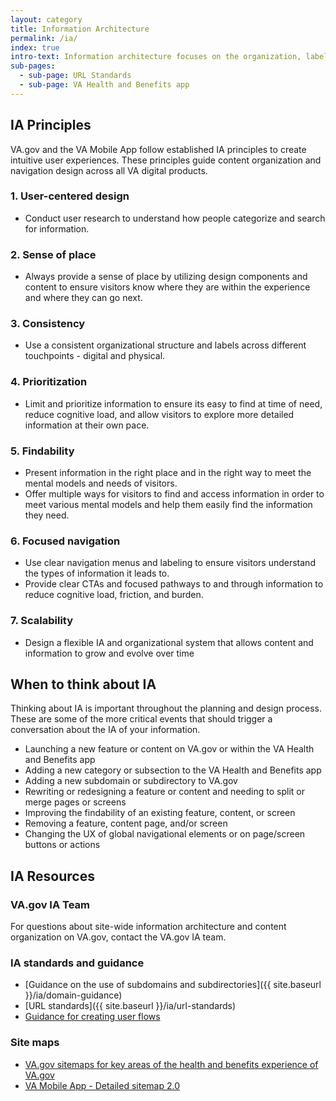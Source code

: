 ```yaml
---
layout: category
title: Information Architecture
permalink: /ia/
index: true
intro-text: Information architecture focuses on the organization, labeling, and navigation of information to help people find what they need, understand where they are and where they can go in an experience, and successfully complete their intended tasks.  
sub-pages:
  - sub-page: URL Standards
  - sub-page: VA Health and Benefits app
---
```


## IA Principles

VA.gov and the VA Mobile App follow established IA principles to create intuitive user experiences. These principles guide content organization and navigation design across all VA digital products.

### 1. User-centered design

- Conduct user research to understand how people categorize and search for information.

### 2. Sense of place

- Always provide a sense of place by utilizing design components and content to ensure visitors know where they are within the experience and where they can go next.

### 3. Consistency

- Use a consistent organizational structure and labels across different touchpoints - digital and physical.

### 4. Prioritization

- Limit and prioritize information to ensure its easy to find at time of need, reduce cognitive load, and allow visitors to explore more detailed information at their own pace.

### 5. Findability

- Present information in the right place and in the right way to meet the mental models and needs of visitors.
- Offer multiple ways for visitors to find and access information in order to meet various mental models and help them easily find the information they need.

### 6. Focused navigation

- Use clear navigation menus and labeling to ensure visitors understand the types of information it leads to.
- Provide clear CTAs and focused pathways to and through information to reduce cognitive load, friction, and burden.

### 7. Scalability

- Design a flexible IA and organizational system that allows content and information to grow and evolve over time

## When to think about IA

Thinking about IA is important throughout the planning and design process.  These are some of the more critical events that should trigger a conversation about the IA of your information.

- Launching a new feature or content on VA.gov or within the VA Health and Benefits app
- Adding a new category or subsection to the VA Health and Benefits app
- Adding a new subdomain or subdirectory to VA.gov
- Rewriting or redesigning a feature or content and needing to split or merge pages or screens
- Improving the findability of an existing feature, content, or screen
- Removing a feature, content page, and/or screen
- Changing the UX of global navigational elements or on page/screen buttons or actions

## IA Resources

### VA.gov IA Team

For questions about site-wide information architecture and content organization on VA.gov, contact the VA.gov IA team.

### IA standards and guidance

- [Guidance on the use of subdomains and subdirectories]({{ site.baseurl }}/ia/domain-guidance)
- [URL standards]({{ site.baseurl }}/ia/url-standards)
- [Guidance for creating user flows](https://depo-platform-documentation.scrollhelp.site/research-design/guidance-for-creating-user-flows)

### Site maps

- [VA.gov sitemaps for key areas of the health and benefits experience of VA.gov](https://app.mural.co/t/departmentofveteransaffairs9999/m/departmentofveteransaffairs9999/1672351995789/71a5b7ba07995735d458df39e07a696f48a9be48)
- [VA Mobile App - Detailed sitemap 2.0](https://www.figma.com/design/bTPnmfYSuj1ICA4AqHMiQg/Sitemap%2FFlow-Diagram-2.0---%F0%9F%9A%A2-Shipped-(FJ)---VA-Mobile?node-id=0-1&t=5sKeYKmQ1pUk0rr1-1)